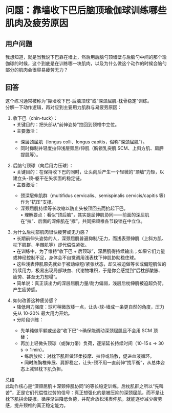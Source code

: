 # 问题：靠墙收下巴后脑顶瑜伽球训练哪些肌肉及疲劳原因

## 用户问题
我想知道，就是当我说下巴靠在墙上，然后用后脑勺顶墙壁与后脑勺中间的那个瑜伽球的时候，这个到底是在训练哪一块肌肉，以及为什么做这个动作的时候会脑勺部分的肌肉会很容易疲劳无力？

## 回答
这个练习通常被称为“靠墙收下巴-后脑顶球”或“深颈屈肌-枕骨稳定”训练。  
分解一下动作逻辑，再对应到主要用力肌群与易疲劳原因：

1. 收下巴（chin-tuck）：  
   • 关键目的：把头部从“前伸姿势”拉回到颈椎中立位。  
   • 主要激活：  
     - 深层颈屈肌（longus colli、longus capitis，俗称“深颈屈肌”）。  
     - 同时抑制并轻度拉伸浅层颈屈/伸肌（胸锁乳突肌 SCM、上斜方肌、肩胛提肌等）。

2. 后脑勺顶球（向后用力压球）：  
   • 关键目的：在保持收下巴的同时，让头向后产生一个轻微的“顶墙”力矩，以建立头-颈-躯干在矢状面的稳定链。  
   • 主要激活：  
     - 颈深层伸肌群（multifidus cervicalis、semispinalis cervicis/capitis 等）作为“抗压”支撑。  
     - 深颈屈肌持续等长收缩以防止头被顶回去而抬起下巴。  
   • 理解要点：看似“顶后脑”，其实是屈伸肌协同——前面的深屈肌在“拉”、后面的深伸肌在“撑”，共同把颈椎各节段锁在中立位。

3. 为什么后枕部肌肉很快疲劳或无力感？  
   • 长期前伸头姿势的人，深颈屈肌普遍抑制/无力，而浅表颈伸肌（上斜方肌、枕下肌群、半棘肌等）却代偿性紧张。  
   • 在训练中，为了维持“收下巴 + 后顶球”，深屈肌得持续输出；如果它们力量或神经控制不足，身体会不自觉调用浅表枕下伸肌协助稳住球。  
   • 这些浅表伸肌原先就处于被动缩短/紧张状态，却又被迫做等长或偏短肌位的持续用力，极易出现局部缺血、代谢物堆积，于是你会感觉到“后枕部酸胀、疲劳、甚至无力想塌”。  
   • 简单说：真正该出力的深层屈肌力量/耐力偏弱，浅层后枕伸肌被迫超负荷，产生疲劳感。

4. 如何改善这种疲劳感？  
   • 降低用力强度：球可稍微放矮一点，让头-球-墙成一条更自然的角度，压力先从 10-20% 最大用力开始。  
   • 分阶段训练：  
     - 先单纯做平躺或坐姿“收下巴”→确保能调动深颈屈肌且不会用 SCM 顶替；  
     - 再加上轻微头顶球（或弹力带）负荷，逐渐延长持续时间（10-15 s → 30 s → 1 min）。  
   • 练后放松：对枕下肌群做轻柔按摩、拉伸或热敷，促进血液循环。  
   • 同时练胸椎伸展、肩胛稳定，让头-颈不用一直前伸“找平衡”，从总体姿态上减轻枕下肌负担。

总结  
此动作核心是“深颈屈肌＋深颈伸肌协同”的等长稳定训练。后枕肌群之所以“先叫苦”，正是它们代偿性过劳的信号：真正想强化的是被压抑的深颈屈肌，而不是让枕下肌拼命硬撑。循序渐进降低负荷，并配合放松浅表伸肌，就能逐步减少疲劳感，提升颈椎的真正稳定能力。 